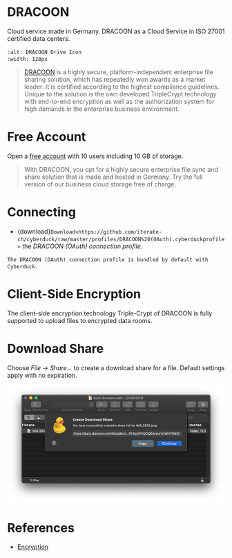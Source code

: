 DRACOON
===

Cloud service made in Germany. DRACOON as a Cloud Service in ISO 27001 certified data centers.

```{image} _images/dracoon.png
:alt: DRACOON Drive Icon
:width: 128px
```

> [DRACOON](https://www.dracoon.com/en/home#) is a highly secure, platform-independent enterprise file sharing solution, which has repeatedly won awards as a market leader. It is certified according to the highest compliance guidelines. Unique to the solution is the own developed TripleCrypt technology with end-to-end encryption as well as the authorization system for high demands in the enterprise business environment.

# Free Account

Open a [free account](https://www.dracoon.com/en/free) with 10 users including 10 GB of storage.

> With DRACOON, you opt for a highly secure enterprise file sync and share solution that is made and hosted in Germany. Try the full version of our business cloud storage free of charge.

# Connecting

- {download}`Download<https://github.com/iterate-ch/cyberduck/raw/master/profiles/DRACOON%20(OAuth).cyberduckprofile>` the *DRACOON (OAuth) connection profile*.

```{note}
The DRACOON (OAuth) connection profile is bundled by default with Cyberduck.
```

# Client-Side Encryption

The client-side encryption technology Triple-Crypt of DRACOON is fully supported to upload files to encrypted data rooms.

# Download Share

Choose *File → Share…* to create a download share for a file. Default settings apply with no expiration.

![Create Download Share](_images/DRACOON_Download_Share.png)

# References
- [Encryption](https://cloud.support.dracoon.com/hc/en-us/articles/115001832709-Encryption)